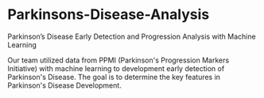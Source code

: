 # Parkinsons-Disease-Analysis
Parkinson’s Disease Early Detection and Progression Analysis with Machine Learning

Our team utilized data from PPMI (Parkinson's Progression Markers Initiative) with machine learning to development early detection of Parkinson's Disease. The goal is to determine the key features in Parkinson's Disease Development.
